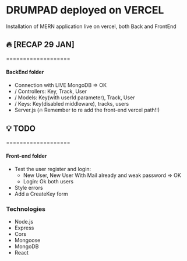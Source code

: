 # DRUMPAD deployed on VERCEL
Installation of MERN application live on vercel, both Back and FrontEnd

## 🔥 [RECAP 29 JAN]
===================
#### BackEnd folder
* Connection with  LIVE MongoDB => OK
* / Controllers: Key, Track, User
* / Models: Key(with userId parameter), Track, User
* / Keys: Key(disabled middleware), tracks, users
* Server.js (🔥 Remember to re add the front-end vercel path!!)

## 💡 TODO
===================
#### Front-end folder
* Test the user register and login:
    * New User, New User With Mail already and weak password => OK
    * Login: Ok both users
* Style errors
* Add a CreateKey form




### Technologies
* Node.js
* Express
* Cors
* Mongoose
* MongoDB
* React
